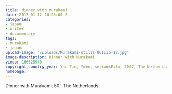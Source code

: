 ```yaml
---
title: dinner with murakami
date: 2017-01-12 10:26:00 Z
categories:
- japan
- writer
- documentary
tags:
- murakami
- japan
upload-image: "/uploads/Murakami-stills-061115-12.jpg"
image-description: Dinner with Murakami
vimeo: 166625940
copyright_country_year: Yan Ting Yuen, seriousFilm, 2007, The Netherlands
homepage: 
---
```


Dinner with Murakami, 50', The Netherlands
